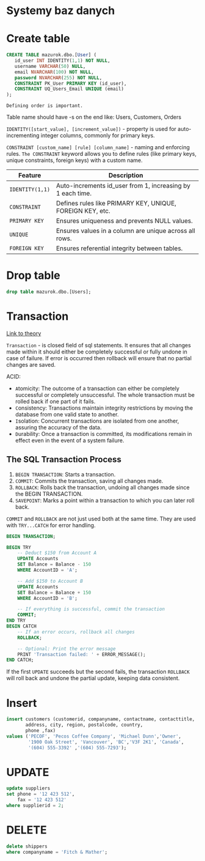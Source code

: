 # Systemy baz danych

# Create table

```sql
CREATE TABLE mazurok.dbo.[User] (
   id_user INT IDENTITY(1,1) NOT NULL,
   username VARCHAR(50) NULL,
   email NVARCHAR(100) NOT NULL,
   password NVARCHAR(255) NOT NULL,
   CONSTRAINT PK_User PRIMARY KEY (id_user),
   CONSTRAINT UQ_Users_Email UNIQUE (email)
);
```

`Defining order is important.`

Table name should have -s on the end like: Users, Customers, Orders

`IDENTITY([start_value], [increment_value])` - property is used for auto-incrementing integer columns, commonly for primary keys.

`CONSTRAINT [custom_name] [rule] [column_name]` - naming and enforcing rules. `The CONSTRAINT` keyword allows you to define rules (like primary keys, unique constraints, foreign keys) with a custom name.

| Feature         | Description                                                |
| --------------- | ---------------------------------------------------------- |
| `IDENTITY(1,1)` | Auto-increments id_user from 1, increasing by 1 each time. |
| `CONSTRAINT`    | Defines rules like PRIMARY KEY, UNIQUE, FOREIGN KEY, etc.  |
| `PRIMARY KEY`   | Ensures uniqueness and prevents NULL values.               |
| `UNIQUE`        | Ensures values in a column are unique across all rows.     |
| `FOREIGN KEY`   | Ensures referential integrity between tables.              |

# Drop table

```sql
drop table mazurok.dbo.[Users];
```

# Transaction

[Link to theory](https://www.geeksforgeeks.org/sql-transactions/)

`Transaction` - is closed field of sql statements. It ensures that all changes made within it should either be completely successful or fully undone in case of failure. If error is occurred then rollback will ensure that no partial changes are saved.

ACID:
- `A`tomicity: The outcome of a transaction can either be completely successful or completely unsuccessful. The whole transaction must be rolled back if one part of it fails.
- `C`onsistency: Transactions maintain integrity restrictions by moving the database from one valid state to another.
- `I`solation: Concurrent transactions are isolated from one another, assuring the accuracy of the data.
- `D`urability: Once a transaction is committed, its modifications remain in effect even in the event of a system failure.

## The SQL Transaction Process

1) `BEGIN TRANSACTION`: Starts a transaction.
2) `COMMIT`: Commits the transaction, saving all changes made.
3) `ROLLBACK`: Rolls back the transaction, undoing all changes made since the BEGIN TRANSACTION.
4) `SAVEPOINT`: Marks a point within a transaction to which you can later roll back.

`COMMIT` and `ROLLBACK` are not just used both at the same time. They are used with `TRY...CATCH` for error handling.

```sql
BEGIN TRANSACTION;

BEGIN TRY
    -- Deduct $150 from Account A
    UPDATE Accounts
    SET Balance = Balance - 150
    WHERE AccountID = 'A';

    -- Add $150 to Account B
    UPDATE Accounts
    SET Balance = Balance + 150
    WHERE AccountID = 'B';

    -- If everything is successful, commit the transaction
    COMMIT;
END TRY
BEGIN CATCH
    -- If an error occurs, rollback all changes
    ROLLBACK;

    -- Optional: Print the error message
    PRINT 'Transaction failed: ' + ERROR_MESSAGE();
END CATCH;
```

If the first `UPDATE` succeeds but the second fails, the transaction `ROLLBACK` will roll back and undone the partial update, keeping data consistent.

# Insert

```sql
insert customers (customerid, companyname, contactname, contacttitle,  
       address, city, region, postalcode, country,  
       phone ,fax)  
values ('PECOF', 'Pecos Coffee Company', 'Michael Dunn','Owner',  
        '1900 Oak Street', 'Vancouver', 'BC','V3F 2K1', 'Canada',  
        '(604) 555-3392' ,'(604) 555-7293');
```

# UPDATE

```sql
update suppliers  
set phone = '12 423 512',  
    fax = '12 423 512'  
where supplierid = 2;
```

# DELETE

```sql
delete shippers  
where companyname = 'Fitch & Mather';
```